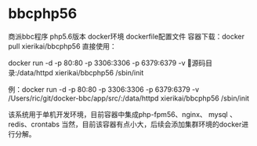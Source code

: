 # bbcphp56
商派bbc程序 php5.6版本 docker环境 dockerfile配置文件
容器下载：docker pull xierikai/bbcphp56
直接使用：

docker run -d -p 80:80 -p 3306:3306 -p 6379:6379 -v 源码目录:/data/httpd xierikai/bbcphp56 /sbin/init

例：docker run -d -p 80:80 -p 3306:3306 -p 6379:6379 -v /Users/ric/git/docker-bbc/app/src/:/data/httpd xierikai/bbcphp56 /sbin/init

该系统用于单机开发环境，目前容器中集成php-fpm56、nginx、 mysql 、 redis、crontabs
当然，目前该容器有点小大，后续会添加集群环境的docker进行分解。
